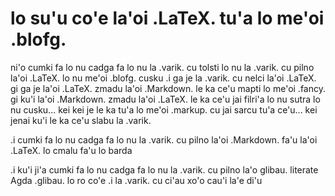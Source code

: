 # lo su'u co'e la'oi .LaTeX. tu'a lo me'oi .blofg.
ni'o cumki fa lo nu cadga fa lo nu la .varik. cu tolsti lo nu la .varik. cu pilno la'oi .LaTeX. lo nu me'oi .blofg. cusku  .i ga je la .varik. cu nelci la'oi .LaTeX. gi ga je la'oi .LaTeX. zmadu la'oi .Markdown. le ka ce'u mapti lo me'oi .fancy. gi ku'i la'oi .Markdown. zmadu la'oi .LaTeX. le ka ce'u jai filri'a lo nu sutra lo nu cusku... kei kei je le ka tu'a lo me'oi .markup. cu jai sarcu tu'a ce'u... kei jenai ku'i le ka ce'u slabu la .varik.

.i cumki fa lo nu cadga fa lo nu la .varik. cu pilno la'oi .Markdown. fa'u la'oi .LaTeX. lo cmalu fa'u lo barda

.i ku'i ji'a cumki fa lo nu cadga fa lo nu la .varik. cu pilno la'o glibau. literate Agda .glibau. lo ro co'e  .i la .varik. cu ci'au xo'o cau'i la'e di'u
